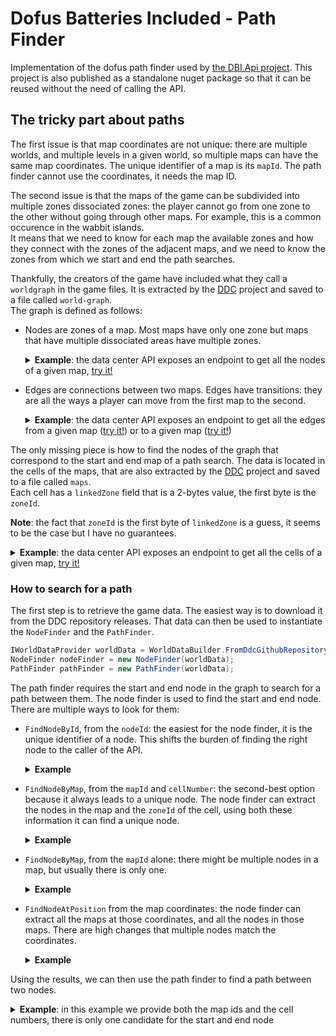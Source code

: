 ﻿# Dofus Batteries Included - Path Finder

Implementation of the dofus path finder used by [the DBI.Api project](https://github.com/Dofus-Batteries-Included/DBI.Api).
This project is also published as a standalone nuget package so that it can be reused without the need of calling the API.

## The tricky part about paths

The first issue is that map coordinates are not unique: there are multiple worlds, and multiple levels in a given world, so multiple maps can have the same map coordinates.
The unique identifier of a map is its `mapId`.
The path finder cannot use the coordinates, it needs the map ID.

The second issue is that the maps of the game can be subdivided into multiple zones dissociated zones: the player cannot go from one zone to the other without going through other maps.
For example, this is a common occurence in the wabbit islands. \
It means that we need to know for each map the available zones and how they connect with the zones of the adjacent maps, and we need to know the zones from which we start and end the path searches.

Thankfully, the creators of the game have included what they call a `worldgraph` in the game files. It is extracted by the [DDC](https://github.com/Dofus-Batteries-Included/DDC) project and saved to a file called `world-graph`.\
The graph is defined as follows:
- Nodes are zones of a map. Most maps have only one zone but maps that have multiple dissociated areas have multiple zones.
  <details>
    <summary>
      <b>Example</b>: the data center API exposes an endpoint to get all the nodes of a given map, <a href="https://api.dofusbatteriesincluded.fr/swagger/index.html?urls.primaryName=data-center#/World%20-%20Maps/Maps_GetNodesInMap">try it!</a>
    </summary>

  __Request__
    ```
    curl -X 'GET' \
      'https://api.dofusbatteriesincluded.fr/data-center/versions/latest/world/maps/106693122/nodes' \
      -H 'accept: application/json'
    ```

  __Response__
    ```json
    [
      {
        "id": 7911,
        "mapId": 106693122,
        "zoneId": 2
      },
      {
        "id": 10115,
        "mapId": 106693122,
        "zoneId": 1
      }
    ]
    ```
  </details>

- Edges are connections between two maps. Edges have transitions: they are all the ways a player can move from the first map to the second.
  <details>
    <summary>
      <b>Example</b>: the data center API exposes an endpoint to get all the edges from a given map (<a href="https://api.dofusbatteriesincluded.fr/swagger/index.html?urls.primaryName=data-center#/World%20-%20Maps/Maps_GetTransitionsFromMap">try it!</a>) or to a given map (<a href="https://api.dofusbatteriesincluded.fr/swagger/index.html?urls.primaryName=data-center#/World%20-%20Maps/Maps_GetTransitionsToMap">try it!</a>)
    </summary>

  __Request__
    ```
    curl -X 'GET' \
    'https://api.dofusbatteriesincluded.fr/data-center/versions/latest/world/maps/99615238/transitions/outgoing' \
    -H 'accept: application/json'
    ```

  __Response__
    ```json
    [
      {
        "$type": "scroll",
        "direction": "west",
        "from": {
          "id": 5239,
          "mapId": 99615238,
          "zoneId": 1
        },
        "to": {
          "id": 5240,
          "mapId": 99614726,
          "zoneId": 1
        }
      },
      {
        "$type": "scroll",
        "direction": "south",
        "from": {
          "id": 5239,
          "mapId": 99615238,
          "zoneId": 1
        },
        "to": {
          "id": 6586,
          "mapId": 99615239,
          "zoneId": 1
        }
      }
    ]
  ```
  </details>

The only missing piece is how to find the nodes of the graph that correspond to the start and end map of a path search.
The data is located in the cells of the maps, that are also extracted by the [DDC](https://github.com/Dofus-Batteries-Included/DDC) project and saved to a file called `maps`. \
Each cell has a `linkedZone` field that is a 2-bytes value, the first byte is the `zoneId`.

__Note__: the fact that `zoneId` is the first byte of `linkedZone` is a guess, it seems to be the case but I have no guarantees.

<details>
    <summary>
      <b>Example</b>: the data center API exposes an endpoint to get all the cells of a given map, <a href="https://api.dofusbatteriesincluded.fr/swagger/index.html?urls.primaryName=data-center#/World%20-%20Maps/Maps_GetMapCells">try it!</a>
    </summary>

__Request__
  ```
  curl -X 'GET' \
    'https://api.dofusbatteriesincluded.fr/data-center/versions/latest/world/maps/106693122/cells' \
    -H 'accept: application/json'
  ```

__Response__
  ```json
  [
    {
      "mapId": 106693122,
      "cellNumber": 0,
      "floor": 0,
      "moveZone": 0,
      "linkedZone": 0,
      "speed": 0,
      "los": true,
      "visible": false,
      "nonWalkableDuringFight": false,
      "nonWalkableDuringRp": false,
      "havenbagCell": false
    },
    ...,
    {
      "mapId": 106693122,
      "cellNumber": 155,
      "floor": 0,
      "moveZone": 0,
      "linkedZone": 32,
      "speed": 0,
      "los": true,
      "visible": false,
      "nonWalkableDuringFight": true,
      "nonWalkableDuringRp": false,
      "havenbagCell": false
    },
    ...,
    {
      "mapId": 106693122,
      "cellNumber": 264,
      "floor": 0,
      "moveZone": 0,
      "linkedZone": 17,
      "speed": 0,
      "los": true,
      "visible": false,
      "nonWalkableDuringFight": false,
      "nonWalkableDuringRp": false,
      "havenbagCell": false
    },
    ...
  ]
  ```
</details>

### How to search for a path

The first step is to retrieve the game data. The easiest way is to download it from the DDC repository releases. That data can then be used to instantiate the `NodeFinder` 
and the `PathFinder`.

```csharp
IWorldDataProvider worldData = WorldDataBuilder.FromDdcGithubRepository().BuildAsync();
NodeFinder nodeFinder = new NodeFinder(worldData);
PathFinder pathFinder = new PathFinder(worldData);
```

The path finder requires the start and end node in the graph to search for a path between them.
The node finder is used to find the start and end node. There are multiple ways to look for them:

- `FindNodeById`, from the `nodeId`: the easiest for the node finder, it is the unique identifier of a node. This shifts the burden of finding the right node to the caller of the API.
  <details>
    <summary>
      <b>Example</b>
    </summary>

  __Code__
  ```csharp
  IEnumerable<RawWorldGraphNode> nodes = nodeFinder.FindNodes(new FindNodesById { NodeId = 7911 });
  ```
  
  __Result__
    ```json
    [
      {
        "id": 7911,
        "mapId": 106693122,
        "zoneId": 2
      }
    ]
    ```
  </details>

- `FindNodeByMap`, from the `mapId` and `cellNumber`: the second-best option because it always leads to a unique node. The node finder can extract the nodes in the map and the `zoneId` of the cell, using both these information it can find a unique node.
  <details>
    <summary>
      <b>Example</b>
    </summary>

  __Code__
  ```csharp
  IEnumerable<RawWorldGraphNode> nodes = nodeFinder.FindNodes(new FindNodesByMap { MapId = 106693122, CellNumber = 425 });
  ```

  __Result__
    ```json
    [
      {
        "id": 10115,
        "mapId": 106693122,
        "zoneId": 1
      }
    ]
    ```
  </details>

- `FindNodeByMap`, from the `mapId` alone: there might be multiple nodes in a map, but usually there is only one.
  <details>
    <summary>
      <b>Example</b>
    </summary>

  __Code__
  ```csharp
  IEnumerable<RawWorldGraphNode> nodes = nodeFinder.FindNodes(new FindNodesByMap { MapId = 106693122 });
  ```

  __Result__
    ```json
    [
      {
        "id": 7911,
        "mapId": 106693122,
        "zoneId": 2
      },
      {
        "id": 10115,
        "mapId": 106693122,
        "zoneId": 1
      }
    ]
    ```
  </details>

- `FindNodeAtPosition` from the map coordinates: the node finder can extract all the maps at those coordinates, and all the nodes in those maps. There are high changes that multiple nodes match the coordinates.
  <details>
    <summary>
      <b>Example</b>
    </summary>

  __Code__
  ```csharp
  IEnumerable<RawWorldGraphNode> nodes = nodeFinder.FindNodes(new FindNodeAtPosition { Position = new Position(26, -9) });
  ```

  __Result__
    ```json
    [
      {
        "id": 10112,
        "mapId": 99615745,
        "zoneId": 1
      },
      {
        "id": 7911,
        "mapId": 106693122,
        "zoneId": 2
      },
      {
        "id": 10115,
        "mapId": 106693122,
        "zoneId": 1
      }
    ]
    ```
  </details>

Using the results, we can then use the path finder to find a path between two nodes.

<details>
  <summary>
  <b>Example</b>: in this example we provide both the map ids and the cell numbers, there is only one candidate for the start and end node
  </summary>

  __Code__
  ```csharp
  RawWorldGraphNode fromNode = nodeFinder.FindNodes(new FindNodesByMap { MapId = 75497730, CellNumber = 425 }).Single();
  RawWorldGraphNode toNode = nodeFinder.FindNodes(new FindNodesByMap { MapId = 75498242, CellNumber = 430 }).Single();
  Path? path = pathFinder.GetShortestPath(fromNode, toNode);
  ```

  __Result__
  ```json
  {
    "from": {
      "mapPosition": {
        "x": -20,
        "y": -5
      },
      "nodeId": 5609,
      "mapId": 75497730,
      "zoneId": 1
    },
    "to": {
      "mapPosition": {
        "x": -20,
        "y": -5
      },
      "nodeId": 1667,
      "mapId": 75498242,
      "zoneId": 1
    },
    "steps": [
      {
        "node": {
          "mapPosition": {
            "x": -20,
            "y": -5
          },
          "nodeId": 5609,
          "mapId": 75497730,
          "zoneId": 1
        },
        "transition": {
          "type": "scroll",
          "direction": "north"
        }
      },
      {
        "node": {
          "mapPosition": {
            "x": -20,
            "y": -6
          },
          "nodeId": 7076,
          "mapId": 75497731,
          "zoneId": 1
        },
        "transition": {
          "type": "scroll",
          "direction": "south"
        }
      },
      {
        "node": {
          "mapPosition": {
            "x": -20,
            "y": -5
          },
          "nodeId": 7095,
          "mapId": 75497730,
          "zoneId": 2
        },
        "transition": {
          "type": "scroll",
          "direction": "east"
        }
      }
    ]
  }
  ```
</details>